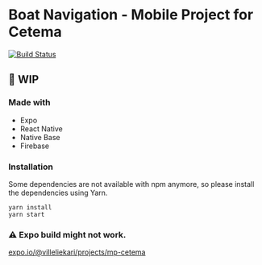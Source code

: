 # Boat Navigation - Mobile Project for Cetema

[![Build Status](https://travis-ci.com/villelie/mp-cetema.svg?branch=master)](https://travis-ci.com/villelie/mp-cetema.svg?branch=master)

## :hammer: WIP

### Made with

- Expo
- React Native
- Native Base
- Firebase

### Installation

Some dependencies are not available with npm anymore, so please install the dependencies using Yarn.

```
yarn install
yarn start
```

### :warning: Expo build might not work.

[expo.io/@villeliekari/projects/mp-cetema](https://expo.io/@villeliekari/projects/mp-cetema)
